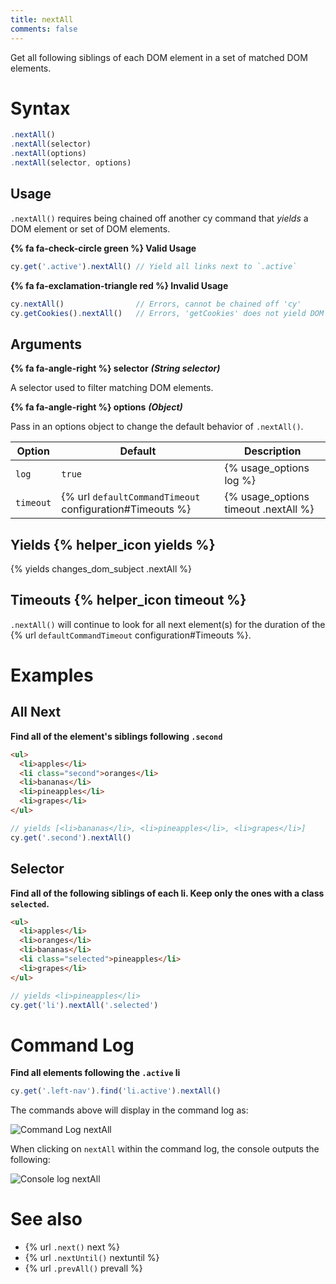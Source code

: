 ```yaml
---
title: nextAll
comments: false
---
```


Get all following siblings of each DOM element in a set of matched DOM elements.

# Syntax

```javascript
.nextAll()
.nextAll(selector)
.nextAll(options)
.nextAll(selector, options)
```

## Usage

`.nextAll()` requires being chained off another cy command that *yields* a DOM element or set of DOM elements.

**{% fa fa-check-circle green %} Valid Usage**

```javascript
cy.get('.active').nextAll() // Yield all links next to `.active`
```

**{% fa fa-exclamation-triangle red %} Invalid Usage**

```javascript
cy.nextAll()                // Errors, cannot be chained off 'cy'
cy.getCookies().nextAll()   // Errors, 'getCookies' does not yield DOM element
```

## Arguments

**{% fa fa-angle-right %} selector**  ***(String selector)***

A selector used to filter matching DOM elements.

**{% fa fa-angle-right %} options**  ***(Object)***

Pass in an options object to change the default behavior of `.nextAll()`.

Option | Default | Description
--- | --- | ---
`log` | `true` | {% usage_options log %}
`timeout` | {% url `defaultCommandTimeout` configuration#Timeouts %} | {% usage_options timeout .nextAll %}

## Yields {% helper_icon yields %}

{% yields changes_dom_subject .nextAll %}

## Timeouts {% helper_icon timeout %}

`.nextAll()` will continue to look for all next element(s) for the duration of the {% url `defaultCommandTimeout` configuration#Timeouts %}.

# Examples

## All Next

**Find all of the element's siblings following `.second`**

```html
<ul>
  <li>apples</li>
  <li class="second">oranges</li>
  <li>bananas</li>
  <li>pineapples</li>
  <li>grapes</li>
</ul>
```

```javascript
// yields [<li>bananas</li>, <li>pineapples</li>, <li>grapes</li>]
cy.get('.second').nextAll()
```

## Selector

**Find all of the following siblings of each li. Keep only the ones with a class `selected`.**

```html
<ul>
  <li>apples</li>
  <li>oranges</li>
  <li>bananas</li>
  <li class="selected">pineapples</li>
  <li>grapes</li>
</ul>
```

```javascript
// yields <li>pineapples</li>
cy.get('li').nextAll('.selected')
```

# Command Log

**Find all elements following the `.active` li**

```javascript
cy.get('.left-nav').find('li.active').nextAll()
```

The commands above will display in the command log as:

![Command Log nextAll](/img/api/nextall/next-all-traversal-command-for-the-dom.png)

When clicking on `nextAll` within the command log, the console outputs the following:

![Console log nextAll](/img/api/nextall/all-next-elements-are-logged-in-console.png)

# See also

- {% url `.next()` next %}
- {% url `.nextUntil()` nextuntil %}
- {% url `.prevAll()` prevall %}
